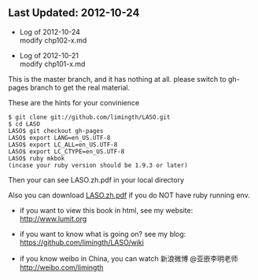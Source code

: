 ## Last Updated: 2012-10-24


* Log of 2012-10-24  
	modify chp102-x.md

* Log of 2012-10-21  
	modify chp101-x.md

This is the master branch, and it has nothing at all. 
please switch to gh-pages branch to get the real material.

These are the hints for your convinience

	$ git clone git://github.com/limingth/LASO.git
	$ cd LASO
	LASO$ git checkout gh-pages
	LASO$ export LANG=en_US.UTF-8
	LASO$ export LC_ALL=en_US.UTF-8
	LASO$ export LC_CTYPE=en_US.UTF-8
	LASO$ ruby mkbok 
	(incase your ruby version should be 1.9.3 or later)


Then your can see LASO.zh.pdf in your local directory 

Also you can download [LASO.zh.pdf](http://repo.or.cz/w/mkbok.git/blob_plain/HEAD:/limingth_LASO.zh.pdf) if you do NOT have ruby running env.

- if you want to view this book in html, see my website:  
http://www.lumit.org

- if you want to know what is going on?  see my blog:  
https://github.com/limingth/LASO/wiki

- if you know weibo in China, you can watch 新浪微博 @亚嵌李明老师  
http://weibo.com/limingth
